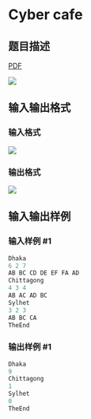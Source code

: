 # Cyber cafe

## 题目描述

[problemUrl]: https://uva.onlinejudge.org/index.php?option=com_onlinejudge&Itemid=8&category=242&page=show_problem&problem=3204

[PDF](https://uva.onlinejudge.org/external/120/p12052.pdf)

![](https://cdn.luogu.com.cn/upload/vjudge_pic/UVA12052/a9bbe8ff58070921242a55d6afda474764d78ee4.png)

## 输入输出格式

### 输入格式

![](https://cdn.luogu.com.cn/upload/vjudge_pic/UVA12052/8c4a8d486f9d88d117ee33026d621a79163fdb39.png)

### 输出格式

![](https://cdn.luogu.com.cn/upload/vjudge_pic/UVA12052/bc9d2359554e698c1c7d707a627b71108dd3edfe.png)

## 输入输出样例

### 输入样例 #1

```cpp
Dhaka
6 2 7
AB BC CD DE EF FA AD
Chittagong
4 3 4
AB AC AD BC
Sylhet
3 2 3
AB BC CA
TheEnd
```


### 输出样例 #1

```cpp
Dhaka
9
Chittagong
1
Sylhet
0
TheEnd
```


